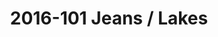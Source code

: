 ---
ee_id: '4373'
site: '1'
type: '2'
long_id: 2016-101 Jeans / Lakes
url: 2016-101-jeans-lakes
year: '2016'
medium: 1920x1080 H.264/MPEG-4 Part 10 looped digital file (from 11 lossless TIFS),
  media player, 65–75” flatscreen, armature, various cables
commission:
add_credit:
dims:
pitch:
ps:
live_url:
related:
title: 2016-101 Jeans / Lakes
youtube:
imgs: jeans-lakes-2016-101-install-database-dt.jpg
subheading:
year2: '2016'
download:
add_credits:
related_code:
! '':
layout: things-i-made
---